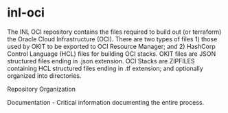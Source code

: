 # inl-oci
The INL OCI repository contains the files required to build out (or terraform) the Oracle Cloud Infrastructure (OCI). There are two types of files 1) those used by OKIT to be exported to OCI Resource Manager; and 2) HashCorp Control Language (HCL) files for building OCI stacks. OKIT files are JSON structured files ending in .json extension. OCI Stacks are ZIPFILES containing HCL structured files ending in .tf extension; and optionally organized into directories.

Repository Organization

Documentation - Critical information documenting the entire process.
